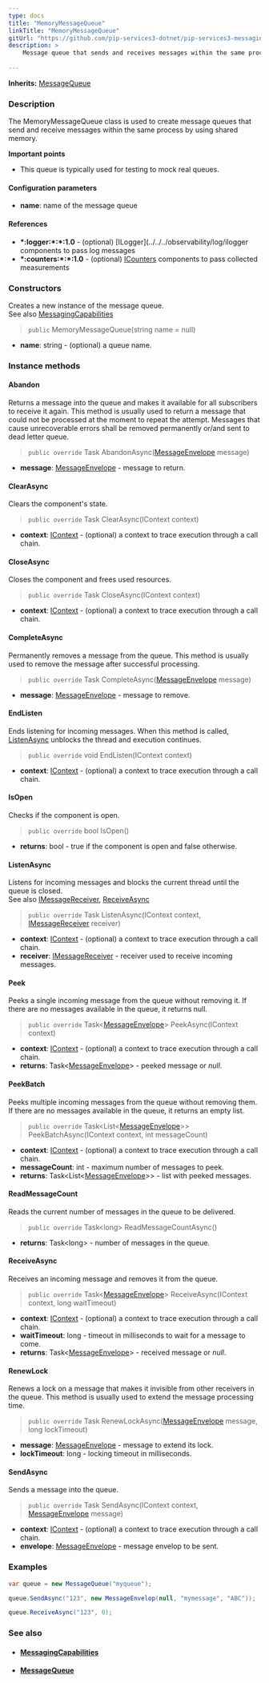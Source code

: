 ```yaml
---
type: docs
title: "MemoryMessageQueue"
linkTitle: "MemoryMessageQueue"
gitUrl: "https://github.com/pip-services3-dotnet/pip-services3-messaging-dotnet"
description: >
    Message queue that sends and receives messages within the same process by using shared memory.  
    
---
```


**Inherits:** [MessageQueue](../message_queue) 

### Description

The MemoryMessageQueue class is used to create message queues that send and receive messages within the same process by using shared memory.

**Important points**

- This queue is typically used for testing to mock real queues.

#### Configuration parameters
- **name**: name of the message queue

#### References
- **\*:logger:\*:\*:1.0** - (optional) [ILogger](../../../observability/log/ilogger components to pass log messages
- **\*:counters:\*:\*:1.0** - (optional) [ICounters](../../../observability/count/icounters) components to pass collected measurements


### Constructors

Creates a new instance of the message queue.  
See also [MessagingCapabilities](../messaging_capabilities)

> `public` MemoryMessageQueue(string name = null)

- **name**: string - (optional) a queue name.


### Instance methods

#### Abandon
Returns a message into the queue and makes it available for all subscribers to receive it again. This method is usually used to return a message that could not be processed at the moment to repeat the attempt. Messages that cause unrecoverable errors shall be removed permanently or/and sent to dead letter queue.

> `public override` Task AbandonAsync([MessageEnvelope](../message_envelope) message)

- **message**: [MessageEnvelope](../message_envelope) - message to return.


#### ClearAsync
Clears the component's state.

> `public override` Task ClearAsync(IContext context)

- **context**: [IContext](../../../components/context/icontext) - (optional) a context to trace execution through a call chain.

#### CloseAsync
Closes the component and frees used resources.

> `public override`  Task CloseAsync(IContext context)

- **context**: [IContext](../../../components/context/icontext) - (optional) a context to trace execution through a call chain.

#### CompleteAsync
Permanently removes a message from the queue. This method is usually used to remove the message after successful processing.

> `public override` Task CompleteAsync([MessageEnvelope](../message_envelope) message)

- **message**: [MessageEnvelope](../message_envelope) - message to remove.


#### EndListen
Ends listening for incoming messages. When this method is called, [ListenAsync](#listenasync) unblocks the thread and execution continues.

> `public override` void EndListen(IContext context)
 
- **context**: [IContext](../../../components/context/icontext) - (optional) a context to trace execution through a call chain.


#### IsOpen
Checks if the component is open.

> `public override` bool IsOpen()

- **returns**: bool - true if the component is open and false otherwise.


#### ListenAsync
Listens for incoming messages and blocks the current thread until the queue is closed.  
See also [IMessageReceiver](../imessage_receiver), [ReceiveAsync](#receiveasync)

> `public override` Task ListenAsync(IContext context, [IMessageReceiver](../imessage_receiver) receiver)

- **context**: [IContext](../../../components/context/icontext) - (optional) a context to trace execution through a call chain.
- **receiver**: [IMessageReceiver](../imessage_receiver) - receiver used to receive incoming messages.


#### Peek
Peeks a single incoming message from the queue without removing it. If there are no messages available in the queue, it returns null.

> `public override` Task\<[MessageEnvelope](../message_envelope)\> PeekAsync(IContext context)

- **context**: [IContext](../../../components/context/icontext) - (optional) a context to trace execution through a call chain.
- **returns**: Task\<[MessageEnvelope](../message_envelope)\> - peeked message or *null*.

#### PeekBatch
Peeks multiple incoming messages from the queue without removing them. If there are no messages available in the queue, it returns an empty list.

> `public override` Task\<List\<[MessageEnvelope](../message_envelope)\>\> PeekBatchAsync(IContext context, int messageCount)

- **context**: [IContext](../../../components/context/icontext) - (optional) a context to trace execution through a call chain.
- **messageCount**: int - maximum number of messages to peek.
- **returns**: Task\<List\<[MessageEnvelope](../message_envelope)\>\> - list with peeked messages.

#### ReadMessageCount
Reads the current number of messages in the queue to be delivered.

> `public override` Task\<long\> ReadMessageCountAsync()

- **returns**: Task\<long\> - number of messages in the queue.


#### ReceiveAsync
Receives an incoming message and removes it from the queue.

> `public override` Task\<[MessageEnvelope](../message_envelope)\> ReceiveAsync(IContext context, long waitTimeout)

- **context**: [IContext](../../../components/context/icontext) - (optional) a context to trace execution through a call chain.
- **waitTimeout**: long - timeout in milliseconds to wait for a message to come.
- **returns**: Task\<[MessageEnvelope](../message_envelope)\> - received message or *null*.

#### RenewLock
Renews a lock on a message that makes it invisible from other receivers in the queue. This method is usually used to extend the message processing time.

> `public override` Task RenewLockAsync([MessageEnvelope](../message_envelope) message, long lockTimeout)

- **message**: [MessageEnvelope](../message_envelope) - message to extend its lock.
- **lockTimeout**: long - locking timeout in milliseconds.

#### SendAsync
Sends a message into the queue.

> `public override` Task SendAsync(IContext context, [MessageEnvelope](../message_envelope) message)

- **context**: [IContext](../../../components/context/icontext) - (optional) a context to trace execution through a call chain.
- **envelope**: [MessageEnvelope](../message_envelope) - message envelop to be sent.


### Examples

```cs
var queue = new MessageQueue("myqueue");

queue.SendAsync("123", new MessageEnvelop(null, "mymessage", "ABC"));

queue.ReceiveAsync("123", 0);
```

### See also
- #### [MessagingCapabilities](../messaging_capabilities) 
- #### [MessageQueue](../message_queue)

